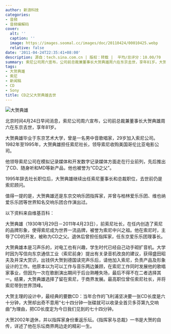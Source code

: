 ```yaml
---
author: 新浪科技
categories:
- 音频
- 音频编解码
cover:
  alt: ''
  caption: ''
  image: https://images.soomal.cc/images/doc/20110424/00010425.webp
  relative: false
date: '2011-04-24T22:35:41+08:00'
description: 源自：tech.sina.com.cn | 版权：转载 |  平均/总评分：10.00/70
summary: 索尼公司周六宣布，公司前总裁兼董事长大贺典雄周六在东京去世，享年81岁。大贺典雄毕业于东京艺术大学，曾是一名男中音歌唱家，29岁加入索尼公司。1982年至1995年，大贺典雄担任索尼社长，领导索尼收购美国哥伦比亚电影公司。他领导索尼公司在模拟记录媒体和开发数字记录媒体方面走在行业前列，先后推出了CD、随身听和MD等新产品，他也被誉为“CD之父”。
tags:
- 大贺典雄
- 索尼
- 新闻稿
- CD
- Sony
title: CD之父大贺典雄去世
---
```


![大贺典雄](https://images.soomal.cc/images/doc/20110424/00010425.webp)



北京时间4月24日早间消息，索尼公司周六宣布，公司前总裁兼董事长大贺典雄周六在东京去世，享年81岁。



大贺典雄毕业于东京艺术大学，曾是一名男中音歌唱家，29岁加入索尼公司。1982年至1995年，大贺典雄担任索尼社长，领导索尼收购美国哥伦比亚电影公司。



他领导索尼公司在模拟记录媒体和开发数字记录媒体方面走在行业前列，先后推出了CD、随身听和MD等新产品，他也被誉为“CD之父”。



1995年辞去社长职位后，大贺典雄继续出任索尼董事长和总裁职位，去世前仍是索尼顾问。



值得一提的是，大贺典雄还是东京交响乐团指挥家，并曾与柏林爱乐乐团、维也纳爱乐乐团等世界知名交响乐团合作演出过。



以下资料来自维基百科：



大贺典雄（1930年1月29日－2011年4月23日），前索尼社长，在任内创造了索尼的品牌形象，使得索尼成为世界一流品牌，被誉为索尼中兴之祖。他在索尼时，主导了CD的开发，被称为CD之父。退休后曾担任指挥家，任东京爱乐乐团理事长。



大贺典雄本是习声乐的，对电工也有兴趣，学生时代已经自己动手砌扩音机。大学时因为写信向东京通信工业（索尼前身）提出有关录音机改良的建议，获得盛田昭夫及井深大赏识，出钱供大贺到德国读完声乐后，请他加入索尼，负责产品及形象设计的工作。他原本以为可以工作与音乐两边兼顾，在索尼工作同时发展他的歌唱家事业，但因为一次在歌剧演出期间于后台熟睡失场，最后不得不在二者选择其一。结果，大贺典雄选择了留在索尼，于商界发展。最高职位曾任索尼社长，并将索尼带到世界顶峰。



大贺主理的设计中，最经典的要数CD：当年合作的飞利浦坚决要一张CD长度是六十分钟，大贺却出奇不意用“七十四分钟一张碟就可以收录全首贝多芬第九交响曲”为理由，把CD长度定为今日我们见到的七十四分钟。



大贺2002年退休，并以指挥家身份重返乐坛。《指挥家与总裁》一书是大贺的自传，详述了他在乐坛商界两边走的精彩一生。